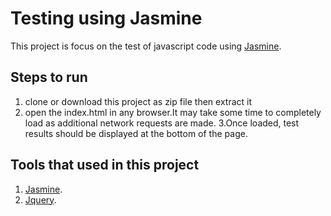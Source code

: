 
# Testing using Jasmine

This project is focus on the test of javascript code using  [Jasmine](https://jasmine.github.io/).


## Steps to run
1. clone or download this project as zip file then extract it 
2. open the index.html in any browser.It may take some time to completely load as additional network requests are made.
3.Once loaded, test results should be displayed at the bottom of the page.
## Tools that  used in this project
1. [Jasmine](https://jasmine.github.io/).
2. [Jquery](https://jquery.com).
